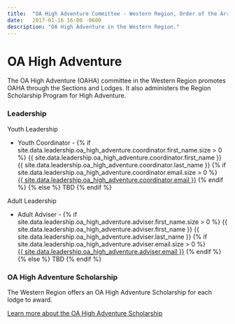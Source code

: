 ```yaml
---
title:  "OA High Adventure Committee - Western Region, Order of the Arrow, Boy Scouts of America"
date:   2017-01-16 16:00 -0600
description: "OA High Adventure in the Western Region."
---
```


# OA High Adventure

The OA High Adventure (OAHA) committee in the Western Region promotes OAHA through the Sections and Lodges.
It also administers the Region Scholarship Program for High Adventure.

### Leadership

<div class="row leadership">
	<div class="col-xs-12 col-sm-6">
		<div class="panel panel-default">
			<div class="panel-heading">
			 Youth Leadership
			</div>
			<ul class="list-group">
        <li class="list-group-item">
					Youth Coordinator -
					{% if site.data.leadership.oa_high_adventure.coordinator.first_name.size > 0 %}
						{{ site.data.leadership.oa_high_adventure.coordinator.first_name }} {{ site.data.leadership.oa_high_adventure.coordinator.last_name }}
						{% if site.data.leadership.oa_high_adventure.coordinator.email.size > 0 %}
							<br><a href="mailto:{{ site.data.leadership.oa_high_adventure.coordinator.email }}">{{ site.data.leadership.oa_high_adventure.coordinator.email }}</a>
						{% endif %}
					{% else %}
						TBD
					{% endif %}
				</li>
			</ul>
		</div>
	</div>
	<div class="col-xs-12 col-sm-6">
		<div class="panel panel-default">
			<div class="panel-heading">
			 Adult Leadership
			</div>
			<ul class="list-group">
        <li class="list-group-item">
					Adult Adviser -
					{% if site.data.leadership.oa_high_adventure.adviser.first_name.size > 0 %}
						{{ site.data.leadership.oa_high_adventure.adviser.first_name }} {{ site.data.leadership.oa_high_adventure.adviser.last_name }}
						{% if site.data.leadership.oa_high_adventure.adviser.email.size > 0 %}
							<br><a href="mailto:{{ site.data.leadership.oa_high_adventure.adviser.email }}">{{ site.data.leadership.oa_high_adventure.adviser.email }}</a>
						{% endif %}
					{% else %}
						TBD
					{% endif %}
				</li>
			</ul>
		</div>
	</div>
</div>

### OA High Adventure Scholarship

The Western Region offers an OA High Adventure Scholarship for each lodge to award.

<a href="{{ site.baseurl }}program/scholarships/index.html" class="btn btn-default">Learn more about the OA High Adventure Scholarship</a>
